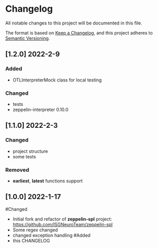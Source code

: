 # Changelog
All notable changes to this project will be documented in this file.

The format is based on [Keep a Changelog](https://keepachangelog.com/en/1.0.0/),
and this project adheres to [Semantic Versioning](https://semver.org/spec/v2.0.0.html).
## [1.2.0] 2022-2-9
### Added
- OTLInterpreterMock class for local testing
### Changed
- tests
- zeppelin-interpreter 0.10.0

## [1.1.0] 2022-2-3
### Changed
- project structure
- some tests
### Removed
- **earliest**, **latest** functions support


## [1.0.0] 2022-1-17
#Changed
- Initial fork and refactor of **zeppelin-spl** project: https://github.com/ISGNeuroTeam/zeppelin-spl
- Some regex changed
- changed exception handling
#Added
- this CHANGELOG